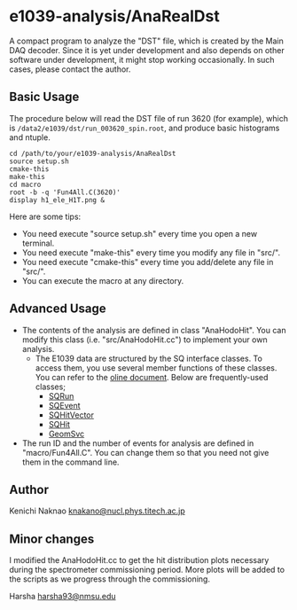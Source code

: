# e1039-analysis/AnaRealDst

A compact program to analyze the "DST" file, which is created by the Main DAQ decoder.
Since it is yet under development and also depends on other software under development,
it might stop working occasionally.  In such cases, please contact the author.


## Basic Usage

The procedure below will read the DST file of run 3620 (for example),
which is `/data2/e1039/dst/run_003620_spin.root`,
and produce basic histograms and ntuple.

```
cd /path/to/your/e1039-analysis/AnaRealDst
source setup.sh
cmake-this
make-this
cd macro
root -b -q 'Fun4All.C(3620)'
display h1_ele_H1T.png &
```

Here are some tips:

- You need execute "source setup.sh" every time you open a new terminal.
- You need execute "make-this" every time you modify any file in "src/".
- You need execute "cmake-this" every time you add/delete any file in "src/".
- You can execute the macro at any directory.


## Advanced Usage

- The contents of the analysis are defined in class "AnaHodoHit".
  You can modify this class (i.e. "src/AnaHodoHit.cc") to implement your own analysis.
    - The E1039 data are structured by the SQ interface classes.  To access them, you use several member functions of these classes.  You can refer to the [oline document](https://e1039-collaboration.github.io/e1039-doc/annotated.html).  Below are frequently-used classes;
        - [SQRun](https://e1039-collaboration.github.io/e1039-doc/d7/db7/classSQRun.html)
        - [SQEvent](https://e1039-collaboration.github.io/e1039-doc/d9/dd7/classSQEvent.html)
        - [SQHitVector](https://e1039-collaboration.github.io/e1039-doc/d9/dbc/classSQHitVector.html)
        - [SQHit](https://e1039-collaboration.github.io/e1039-doc/de/d79/classSQHit.html)
        - [GeomSvc](https://e1039-collaboration.github.io/e1039-doc/d0/da0/classGeomSvc.html)
- The run ID and the number of events for analysis are defined in "macro/Fun4All.C".
  You can change them so that you need not give them in the command line.


## Author

Kenichi Naknao <knakano@nucl.phys.titech.ac.jp>

## Minor changes
I modified the AnaHodoHit.cc to get the hit distribution plots necessary during the spectrometer commissioning period. More plots will be added to the scripts as we progress through the commissioning.

Harsha <harsha93@nmsu.edu>
